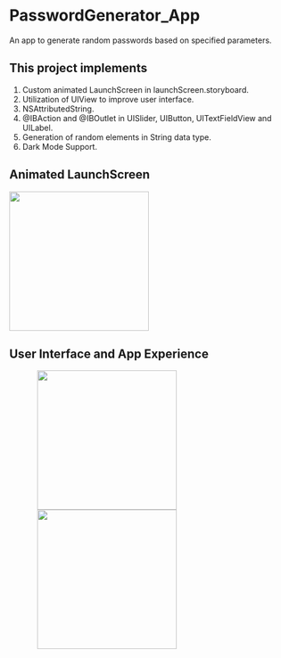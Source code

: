 # PasswordGenerator_App
An app to generate random passwords based on specified parameters.

## This project implements
1. Custom animated LaunchScreen in launchScreen.storyboard.
2. Utilization of UIView to improve user interface.
3. NSAttributedString.
4. @IBAction and @IBOutlet in UISlider, UIButton, UITextFieldView and UILabel.
5. Generation of random elements in String data type.
6. Dark Mode Support.


## Animated LaunchScreen


<img src = "https://user-images.githubusercontent.com/79738603/170834498-6289de2b-a859-4c1d-994c-b9c0c52e15cc.gif" width = "250">



## User Interface and App Experience


<p>
<img src = "https://user-images.githubusercontent.com/79738603/170834305-e5e3bae7-b94d-486e-808c-2e6b45cbe49a.gif" width = "250" hspace = "50" />
<img src = "https://user-images.githubusercontent.com/79738603/170836959-71aa301c-4dd6-4bbb-b5f1-0fc3343731da.gif" width = "250" hspace = "50" />
</p>
                                                                                                                                
                                                                                                                               
